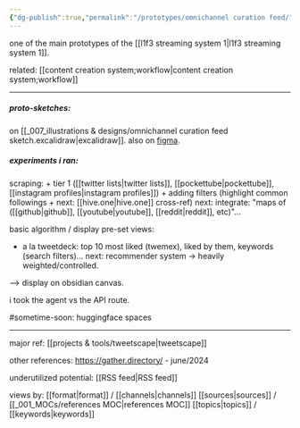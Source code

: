 ```yaml
---
{"dg-publish":true,"permalink":"/prototypes/omnichannel curation feed/","tags":["prototype","🌱"],"created":"2022-03-11T13:33:32.936-03:00","updated":"2024-06-22T19:13:16.369-03:00"}
---
```


one of the main prototypes of the [[l1f3 streaming system 1\|l1f3 streaming system 1]].

related: [[content creation system;workflow\|content creation system;workflow]]

---

##### proto-sketches:

on [[_007_illustrations & designs/omnichannel curation feed sketch.excalidraw\|excalidraw]].
also on [figma](https://www.figma.com/file/5UpGleobC3WJFckn9BNA6U/c4ss1us'-l1f3-dashboard?type=design&mode=design&t=8W2QvUSxNCEwymnl-1).

##### experiments i ran:

scraping:
\+ tier 1 ([[twitter lists\|twitter lists]], [[pockettube\|pockettube]], [[instagram profiles\|instagram profiles]])
\+ adding filters (highlight common followings + next: [[hive.one\|hive.one]] cross-ref)
next: integrate: "maps of ([[github\|github]], [[youtube\|youtube]], [[reddit\|reddit]], etc)"...

basic algorithm / display pre-set views:
- a la tweetdeck: top 10 most liked (twemex), liked by them, keywords (search filters)...
next: recommender system -> heavily weighted/controlled.

--> display on obsidian canvas.

i took the agent vs the API route.

#sometime-soon:
huggingface spaces

---

major ref: [[projects & tools/tweetscape\|tweetscape]]

other references:
https://gather.directory/ - june/2024

underutilized potential: [[RSS feed\|RSS feed]]

views by:
[[format\|format]] / [[channels\|channels]]
[[sources\|sources]] / [[_001_MOCs/references MOC\|references MOC]]
[[topics\|topics]] / [[keywords\|keywords]]
